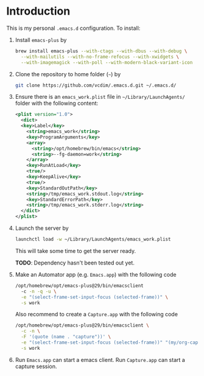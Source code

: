 # Introduction

This is my personal `.emacs.d` configuration. To install:

1. Install `emacs-plus` by

   ```sh
   brew install emacs-plus --with-ctags --with-dbus --with-debug \
     --with-mailutils --with-no-frame-refocus --with-xwidgets \
     --with-imagemagick --with-poll --with-modern-black-variant-icon
   ```

2. Clone the repository to home folder (`~`) by

   ```sh
   git clone https://github.com/vcdim/.emacs.d.git ~/.emacs.d/
   ```

3. Ensure there is an `emacs_work.plist` file in `~/Library/LaunchAgents/` folder with the following content:

   ```xml
   <plist version="1.0">
     <dict>
     <key>Label</key>
       <string>emacs_work</string>
       <key>ProgramArguments</key>
       <array>
         <string>/opt/homebrew/bin/emacs</string>
         <string>--fg-daemon=work</string>
       </array>
       <key>RunAtLoad</key>
       <true/>
       <key>KeepAlive</key>
       <true/>
       <key>StandardOutPath</key>
       <string>/tmp/emacs_work.stdout.log</string>
       <key>StandardErrorPath</key>
       <string>/tmp/emacs_work.stderr.log</string>
     </dict>
   </plist>
   ```

4. Launch the server by

   ```sh
   launchctl load -w ~/Library/LaunchAgents/emacs_work.plist
   ```

   This will take some time to get the server ready.

   **TODO**: Dependency hasn't been tested out yet.

5. Make an Automator app (e.g. `Emacs.app`) with the following code

   ```sh
   /opt/homebrew/opt/emacs-plus@29/bin/emacsclient 
     -c -n -q -u \
     -e "(select-frame-set-input-focus (selected-frame))" \
     -s work
   ```

   Also recommend to create a `Capture.app` with the following code

   ```sh
   /opt/homebrew/opt/emacs-plus@29/bin/emacsclient \
     -c -n \
     -F '(quote (name . "capture"))' \
     -e "(select-frame-set-input-focus (selected-frame))" "(my/org-capture)" \
     -s work
   ```

6. Run `Emacs.app` can start a emacs client. Run `Capture.app` can start a capture session.
